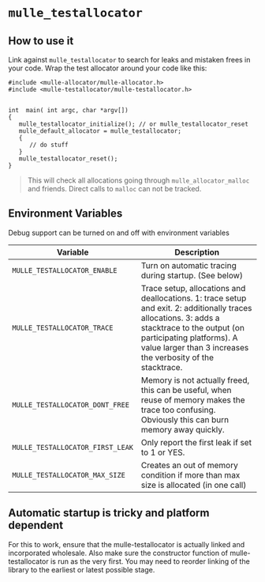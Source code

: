# `mulle_testallocator`

## How to use it


Link against `mulle_testallocator` to search for leaks and mistaken frees in
your code. Wrap the test allocator around your code like this:

```
#include <mulle-allocator/mulle-allocator.h>
#include <mulle-testallocator/mulle-testallocator.h>


int  main( int argc, char *argv[])
{
   mulle_testallocator_initialize(); // or mulle_testallocator_reset
   mulle_default_allocator = mulle_testallocator;
   {
      // do stuff
   }
   mulle_testallocator_reset();
}
```

> This will check all allocations going through `mulle_allocator_malloc` and
friends. Direct calls to `malloc` can not be tracked.


## Environment Variables

Debug support can be turned on and off with environment variables

Variable                         | Description
-------------------------------- | ------------------------------------
`MULLE_TESTALLOCATOR_ENABLE`     | Turn on automatic tracing during startup. (See below)
`MULLE_TESTALLOCATOR_TRACE`      | Trace setup, allocations and deallocations. 1: trace setup and exit. 2: additionally traces allocations. 3: adds a stacktrace to the output (on participating platforms). A value larger than 3 increases the verbosity of the stacktrace.
`MULLE_TESTALLOCATOR_DONT_FREE`  | Memory is not actually freed, this can be useful, when reuse of memory makes the trace too confusing. Obviously this can burn memory away quickly.
`MULLE_TESTALLOCATOR_FIRST_LEAK` | Only report the first leak if set to 1 or YES.
`MULLE_TESTALLOCATOR_MAX_SIZE`   | Creates an out of memory condition if more than max size is allocated (in one call)



## Automatic startup is tricky and platform dependent

For this to work, ensure that the mulle-testallocator is actually linked and
incorporated wholesale. Also make sure the constructor function of
mulle-testallocator is run as the very first. You may need to reorder
linking of the library to the earliest or latest possible stage.
